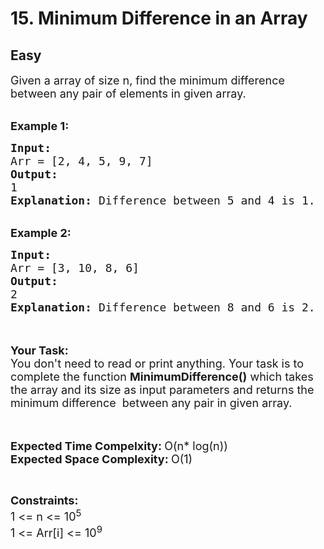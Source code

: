 # 15. Minimum Difference in an Array
## Easy 
<div class="problem-statement">
                <p></p><p><span style="font-size:18px">Given a array of size n, find the minimum difference between any pair of elements in given array.</span></p>

<p><br>
<span style="font-size:18px"><strong>Example 1:</strong></span></p>

<pre><span style="font-size:18px"><strong>Input: 
</strong>Arr = [2, 4, 5, 9, 7]
<strong>Output: 
</strong>1
<strong>Explanation: </strong>Difference between 5 and 4 is 1.</span></pre>

<p><br>
<span style="font-size:18px"><strong>Example 2:</strong></span></p>

<pre><span style="font-size:18px"><strong>Input: 
</strong>Arr = [3, 10, 8, 6]
<strong>Output: 
</strong>2
<strong>Explanation:</strong>&nbsp;Difference between 8 and 6 is 2.</span></pre>

<p><br>
<br>
<span style="font-size:18px"><strong>Your Task:&nbsp;&nbsp;</strong><br>
You don't need to read or print anything. Your task is to complete the function <strong>MinimumDifference()</strong>&nbsp;which takes the array and its size as input parameters and returns the minimum difference&nbsp; between any pair in given array.</span><br>
&nbsp;</p>

<p><br>
<span style="font-size:18px"><strong>Expected Time Compelxity:&nbsp;</strong>O(n* log(n))<br>
<strong>Expected Space Complexity:&nbsp;</strong>O(1)</span></p>

<p>&nbsp;</p>

<p><span style="font-size:18px"><strong>Constraints:</strong><br>
1 &lt;= n&nbsp;&lt;= 10<sup>5</sup><br>
1 &lt;= Arr[i] &lt;= 10<sup>9</sup></span></p>
 <p></p>
            </div>